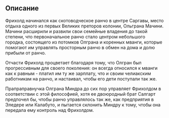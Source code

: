 ## Описание
Фрихолд начинался как скотоводческое ранчо в центре Саргавы, место отдыха одного из первых Великих преторов колонии, Ольграна Мачини. Мачини расширили и развили свои семейные владения до такой степени, что первоначальное ранчо стало центром небольшого городка, состоящего из потомков Олграна и коренных мванги, которые помогают им управлять просторным ранчо в обмен на дома и долю прибыли от ранчо.

Отчасти Фрихолд процветает благодаря тому, что Олгран был прогрессивным для своего поколения: он всегда относился к мванги как к равным - платил им ту же зарплату, что и своим челиакским работникам на ранчо, и настаивал, чтобы его дети поступали так же.

Прапраправнучка Олграна Миндра до сих пор управляет Фрихолдом в соответствии с этой философией, хотя ее двоюродный брат Салгарт предпочел бы, чтобы ранчо управлялось так же, как предприятия в Эледере или Калабуто, и пытается склонить Миндру к тому, чтобы она передала ему контроль над Фрихолдом.
